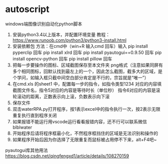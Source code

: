 # autoscript
windows端图像识别自动化python脚本
1.	安装python3.4以上版本，并配置环境变量
教程：https://www.runoob.com/python3/python3-install.html
2.	安装依赖包
    方法：在cmd中（win+R  输入cmd  回车）输入
    pip install pyperclip 回车
    pip install xlrd 回车
    pip install pyautogui==0.9.50 回车
    pip install opencv-python 回车
    pip install pillow 回车
3.	把每一步要操作的图标、区域截图保存至本文件夹  png格式（注意如果同屏有多个相同图标，回默认找到最左上的一个，因此怎么截图，截多大的区域，是个学问，如输入框只截中间空白部分肯定是不行的，宗旨就是“唯一”）
4.	在cmd.xls 的sheet1 中，配置每一步的指令，如指令类型1234  对应的内容填截图文件名，指令5对应的内容是等待时长（单位秒） 指令6对应的内容是滚轮滚动的距离，正数表示向上滚，负数表示向下滚
5.	保存文件
6.	双击waterRPA.py打开程序，按1表示excel中的指令执行一次，按2表示无限重复执行直到程序关闭
7.	如果报错不能运行用vscode运行看看报错内容，还不行可以联系微信blblwater
8.	开始程序后请将程序框最小化，不然程序框挡住的区域是无法识别和操作的
9.	如果程序开始后因为你选择了无限重复而鼠标被占用停不下来，alt+F4吧~


pyautogui库其他用法 https://blog.csdn.net/qingfengxd1/article/details/108270159
